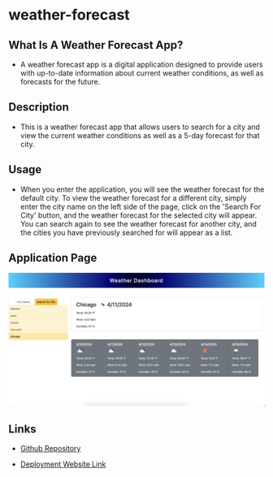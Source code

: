 # weather-forecast

## What Is A Weather Forecast App?
* A weather forecast app is a digital application designed to provide users with up-to-date information about current weather conditions, as well as forecasts for the future.

## Description
* This is a weather forecast app that allows users to search for a city and view the current weather conditions as well as a 5-day forecast for that city.

## Usage 
* When you enter the application, you will see the weather forecast for the default city. To view the weather forecast for a different city, simply enter the city name on the left side of the page, click on the 'Search For City' button, and the weather forecast for the selected city will appear. You can search again to see the weather forecast for another city, and the cities you have previously searched for will appear as a list.

## Application Page
![application-page](./assets/images/application-page.png)


## Links

* [Github Repository](https://github.com/veyselarslan12/weather-forecast)

* [Deployment Website Link](https://veyselarslan12.github.io/weather-forecast/)
